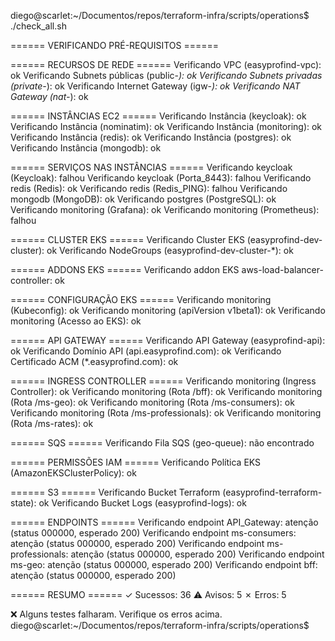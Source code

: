 diego@scarlet:~/Documentos/repos/terraform-infra/scripts/operations$ ./check_all.sh 

====== VERIFICANDO PRÉ-REQUISITOS ======

====== RECURSOS DE REDE ======
Verificando VPC (easyprofind-vpc): ok
Verificando Subnets públicas (public-*): ok
Verificando Subnets privadas (private-*): ok
Verificando Internet Gateway (igw-*): ok
Verificando NAT Gateway (nat-*): ok

====== INSTÂNCIAS EC2 ======
Verificando Instância (keycloak): ok
Verificando Instância (nominatim): ok
Verificando Instância (monitoring): ok
Verificando Instância (redis): ok
Verificando Instância (postgres): ok
Verificando Instância (mongodb): ok

====== SERVIÇOS NAS INSTÂNCIAS ======
Verificando keycloak (Keycloak): falhou
Verificando keycloak (Porta_8443): falhou
Verificando redis (Redis): ok
Verificando redis (Redis_PING): falhou
Verificando mongodb (MongoDB): ok
Verificando postgres (PostgreSQL): ok
Verificando monitoring (Grafana): ok
Verificando monitoring (Prometheus): falhou

====== CLUSTER EKS ======
Verificando Cluster EKS (easyprofind-dev-cluster): ok
Verificando NodeGroups (easyprofind-dev-cluster-*): ok

====== ADDONS EKS ======
Verificando addon EKS aws-load-balancer-controller: ok

====== CONFIGURAÇÃO EKS ======
Verificando monitoring (Kubeconfig): ok
Verificando monitoring (apiVersion v1beta1): ok
Verificando monitoring (Acesso ao EKS): ok

====== API GATEWAY ======
Verificando API Gateway (easyprofind-api): ok
Verificando Domínio API (api.easyprofind.com): ok
Verificando Certificado ACM (*.easyprofind.com): ok

====== INGRESS CONTROLLER ======
Verificando monitoring (Ingress Controller): ok
Verificando monitoring (Rota /bff): ok
Verificando monitoring (Rota /ms-geo): ok
Verificando monitoring (Rota /ms-consumers): ok
Verificando monitoring (Rota /ms-professionals): ok
Verificando monitoring (Rota /ms-rates): ok

====== SQS ======
Verificando Fila SQS (geo-queue): não encontrado

====== PERMISSÕES IAM ======
Verificando Política EKS (AmazonEKSClusterPolicy): ok

====== S3 ======
Verificando Bucket Terraform (easyprofind-terraform-state): ok
Verificando Bucket Logs (easyprofind-logs): ok

====== ENDPOINTS ======
Verificando endpoint API_Gateway: atenção (status 000000, esperado 200)
Verificando endpoint ms-consumers: atenção (status 000000, esperado 200)
Verificando endpoint ms-professionals: atenção (status 000000, esperado 200)
Verificando endpoint ms-geo: atenção (status 000000, esperado 200)
Verificando endpoint bff: atenção (status 000000, esperado 200)

====== RESUMO ======
✓ Sucessos: 36
⚠ Avisos: 5
✗ Erros: 5

❌ Alguns testes falharam. Verifique os erros acima.
diego@scarlet:~/Documentos/repos/terraform-infra/scripts/operations$ 
